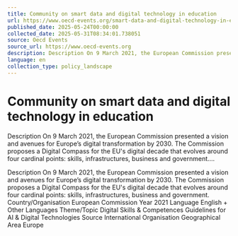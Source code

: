 ```yaml
---
title: Community on smart data and digital technology in education
url: https://www.oecd-events.org/smart-data-and-digital-technology-in-education/session/ae7c1db0-f900-ed11-b47a-a04a5e7cf9da/europe-s-digital-decade-digital-targets-for-2030
published_date: 2025-05-24T00:00:00
collected_date: 2025-05-31T08:34:01.738051
source: Oecd Events
source_url: https://www.oecd-events.org
description: Description On 9 March 2021, the European Commission presented a vision and avenues for Europe’s digital transformation by 2030. The Commission proposes a Digital Compass for the EU's digital decade that evolves around four cardinal points: skills, infrastructures, business and government....
language: en
collection_type: policy_landscape
---
```


# Community on smart data and digital technology in education

Description On 9 March 2021, the European Commission presented a vision and avenues for Europe’s digital transformation by 2030. The Commission proposes a Digital Compass for the EU's digital decade that evolves around four cardinal points: skills, infrastructures, business and government....

Description On 9 March 2021, the European Commission presented a vision and avenues for Europe’s digital transformation by 2030. The Commission proposes a Digital Compass for the EU's digital decade that evolves around four cardinal points: skills, infrastructures, business and government. Country/Organisation European Commission Year 2021 Language English + Other Languages Theme/Topic Digital Skills &amp; Competences Guidelines for AI &amp; Digital Technologies Source International Organisation Geographical Area Europe